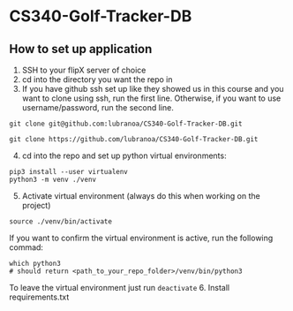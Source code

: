 # CS340-Golf-Tracker-DB
## How to set up application
1. SSH to your flipX server of choice
2. cd into the directory you want the repo in
3. If you have github ssh set up like they showed us in this course and you want to clone using ssh, run the first line. Otherwise, if you want to use username/password, run the second line.

```git clone git@github.com:lubranoa/CS340-Golf-Tracker-DB.git```

```git clone https://github.com/lubranoa/CS340-Golf-Tracker-DB.git```

4. cd into the repo and set up python virtual environments:
```
pip3 install --user virtualenv
python3 -m venv ./venv
```
5. Activate virtual environment (always do this when working on the project)
```
source ./venv/bin/activate
```
If you want to confirm the virtual environment is active, run the following commad:
```
which python3
# should return <path_to_your_repo_folder>/venv/bin/python3
```
To leave the virtual environment just run ```deactivate```
6. Install requirements.txt
